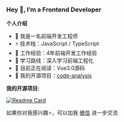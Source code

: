 ### Hey 👋, I’m a Frontend Developer

**个人介绍**

* 👨 我是一名前端开发工程师
* ⚡ 技术栈：JavaScript / TypeScript
* 🍻 工作经验：4年前端开发工作经验
* 🏃 学习路线：深入学习前端工程化
* 📖 目前正在阅读：Vue3.0源码
* 📝 我的开源项目：[code-analysis](https://github.com/TaurusJi/code-anaylsis)

**我的开源项目:**

[![Readme Card](https://github-readme-stats.vercel.app/api/pin/?username=TaurusJi&repo=code-anaylsis)](https://github.com/TaurusJi/code-anaylsis)

如果你对我感兴趣⭐️，可以加我 [微信](https://github.com/TaurusJi/TaurusJi/blob/main/qrcode.jpg) 进一步交流
